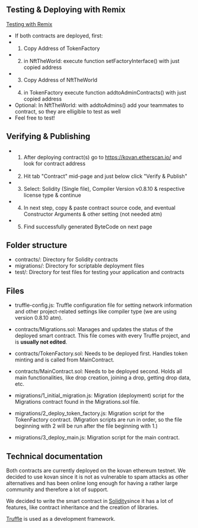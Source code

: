 ## Testing & Deploying with Remix

[Testing with Remix](https://docs.google.com/document/d/1CYdOn0eiUXAyF83s0Fz78pUXdbAVu6cv977ivMEDXYU/edit?usp=sharing)

* If both contracts are deployed, first:
* 1. Copy Address of TokenFactory
* 2. in NftTheWorld: execute function setFactoryInterface() with just copied address
* 3. Copy Address of NftTheWorld
* 4. in TokenFactory execute function addtoAdminContracts() with just copied address
* Optional: In NftTheWorld: with addtoAdmins() add your teammates to contract, so they are elligible to test as well
* Feel free to test!


## Verifying & Publishing 
* 1. After deploying contract(s) go to https://kovan.etherscan.io/ and look for contract address
* 2. Hit tab "Contract" mid-page and just below click "Verify & Publish"
* 3. Select: Solidity (Single file), Compiler Version v0.8.10 & respective license type & continue
* 4. In next step, copy & paste contract source code, and eventual Constructor Arguments & other setting (not needed atm)
* 5. Find successfully generated ByteCode on next page



## Folder structure

* contracts/: Directory for Solidity contracts
* migrations/: Directory for scriptable deployment files
* test/: Directory for test files for testing your application and contracts

## Files 

* truffle-config.js: Truffle configuration file for setting network information and other project-related settings like compiler type (we are using version 0.8.10 atm).

* contracts/Migrations.sol: Manages and updates the status of the deployed smart contract. This file comes with every Truffle project, and is **usually not edited**.

* contracts/TokenFactory.sol: Needs to be deployed first. Handles token minting and is called from MainContract.

* contracts/MainContract.sol: Needs to be deployed second. Holds all main functionalities, like drop creation, joining a drop, getting drop data, etc.

* migrations/1_initial_migration.js: Migration (deployment) script for the Migrations contract found in the Migrations.sol file.

* migrations/2_deploy_token_factory.js: Migration script for the TokenFactory contract. (Migration scripts are run in order, so the file beginning with 2 will be run after the file beginning with 1.)

* migrations/3_deploy_main.js: Migration script for the main contract.


## Technical documentation

Both contracts are currently deployed on the kovan ethereum testnet. We decided to use kovan since it is not as vulnerable to spam attacks as other alternatives and has been online long enough for having a rather large community and therefore a lot of support. 

We decided to write the smart contract in [Solidity](https://docs.soliditylang.org/en/v0.8.9/)since it has a lot of features, like contract inheritance and the creation of libraries. 

[Truffle](https://trufflesuite.com/truffle/) is used as a development framework.




